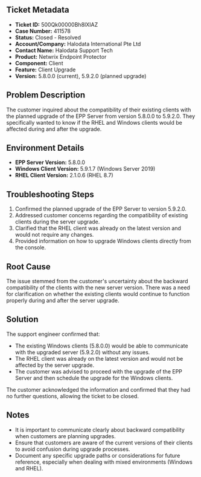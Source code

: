 ## Ticket Metadata
- **Ticket ID:** 500Qk00000Bh8IXIAZ
- **Case Number:** 411578
- **Status:** Closed - Resolved
- **Account/Company:** Halodata International Pte Ltd
- **Contact Name:** Halodata Support Tech
- **Product:** Netwrix Endpoint Protector
- **Component:** Client
- **Feature:** Client Upgrade
- **Version:** 5.8.0.0 (current), 5.9.2.0 (planned upgrade)

## Problem Description
The customer inquired about the compatibility of their existing clients with the planned upgrade of the EPP Server from version 5.8.0.0 to 5.9.2.0. They specifically wanted to know if the RHEL and Windows clients would be affected during and after the upgrade.

## Environment Details
- **EPP Server Version:** 5.8.0.0
- **Windows Client Version:** 5.9.1.7 (Windows Server 2019)
- **RHEL Client Version:** 2.1.0.6 (RHEL 8.7)

## Troubleshooting Steps
1. Confirmed the planned upgrade of the EPP Server to version 5.9.2.0.
2. Addressed customer concerns regarding the compatibility of existing clients during the server upgrade.
3. Clarified that the RHEL client was already on the latest version and would not require any changes.
4. Provided information on how to upgrade Windows clients directly from the console.

## Root Cause
The issue stemmed from the customer's uncertainty about the backward compatibility of the clients with the new server version. There was a need for clarification on whether the existing clients would continue to function properly during and after the server upgrade.

## Solution
The support engineer confirmed that:
- The existing Windows clients (5.8.0.0) would be able to communicate with the upgraded server (5.9.2.0) without any issues.
- The RHEL client was already on the latest version and would not be affected by the server upgrade.
- The customer was advised to proceed with the upgrade of the EPP Server and then schedule the upgrade for the Windows clients.

The customer acknowledged the information and confirmed that they had no further questions, allowing the ticket to be closed.

## Notes
- It is important to communicate clearly about backward compatibility when customers are planning upgrades.
- Ensure that customers are aware of the current versions of their clients to avoid confusion during upgrade processes.
- Document any specific upgrade paths or considerations for future reference, especially when dealing with mixed environments (Windows and RHEL).